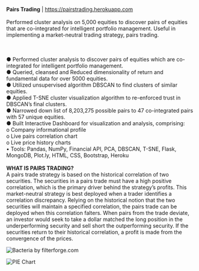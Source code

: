 
<b>Pairs Trading</b> | https://pairstrading.herokuapp.com <br>
<br>
Performed cluster analysis on 5,000 equities to discover pairs of equities that are co-integrated for intelligent portfolio management. Useful in implementing a market-neutral trading strategy, pairs trading.<br>
<br>

<br>
●	Performed cluster analysis to discover pairs of equities which are co-integrated for intelligent portfolio management. 
<br>
●	Queried, cleansed and Reduced dimensionality of return and fundamental data for over 5000 equities.
<br>
●	Utilized unsupervised algorithm DBSCAN to find clusters of similar equities.
<br>
●	Applied T-SNE cluster visualization algorithm to re-enforced trust in DBSCAN’s final clusters.
<br>
●	Narrowed down list of 8,203,275 possible pairs to 47 co-integrated pairs with 57 unique equities.
<br>
●	Built Interactive Dashboard for visualization and analysis, comprising:
<br>
o	Company informational profile 
<br>
o	Live pairs correlation chart 
<br>
o	Live price history charts  
<br>
•	Tools: Pandas, NumPy, Financial API, PCA, DBSCAN, T-SNE, Flask, MongoDB, Plot.ly, HTML, CSS, Bootstrap, Heroku
<br><br>
<b>WHAT IS PAIRS TRADING?</b>
<br>
A pairs trade strategy is based on the historical correlation of two securities. The securities in a pairs trade must have a high positive correlation, which is the primary driver behind the strategy’s profits. This market-neutral strategy is best deployed when a trader identifies a correlation discrepancy. Relying on the historical notion that the two securities will maintain a specified correlation, the pairs trade can be deployed when this correlation falters. When pairs from the trade deviate, an investor would seek to take a dollar matched the long position in the underperforming security and sell short the outperforming security. If the securities return to their historical correlation, a profit is made from the convergence of the prices.

  ![Bacteria by filterforge.com](https://i.ibb.co/thBjq8M/trading2.jpg)

  ![PIE Chart](https://i.ibb.co/BN7V3q0/trading1.jpg)



